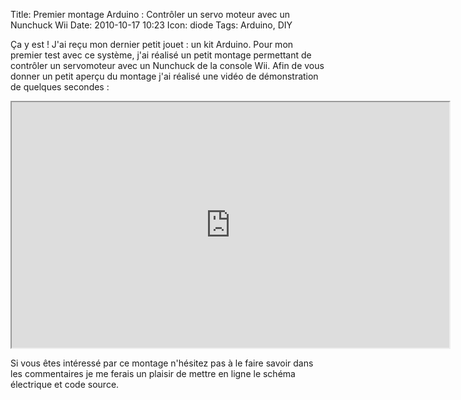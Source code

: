 Title: Premier montage Arduino : Contrôler un servo moteur avec un Nunchuck Wii
Date: 2010-10-17 10:23
Icon: diode
Tags: Arduino, DIY

Ça y est ! J'ai reçu mon dernier petit jouet : un kit Arduino. Pour mon
premier test avec ce système, j'ai réalisé un petit montage permettant
de contrôler un servomoteur avec un Nunchuck de la console Wii. Afin de
vous donner un petit aperçu du montage j'ai réalisé une vidéo de
démonstration de quelques secondes :

<iframe src="https://player.vimeo.com/video/15865874" width="700" height="393" allowFullScreen></iframe>

Si vous êtes intéressé par ce montage n'hésitez pas à le faire savoir dans les commentaires je me ferais un
plaisir de mettre en ligne le schéma électrique et code source.
